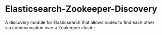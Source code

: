 Elasticsearch-Zookeeper-Discovery
=================================

A discovery module for Elasticsearch that allows nodes to find each other via communication over a Zookeeper cluster